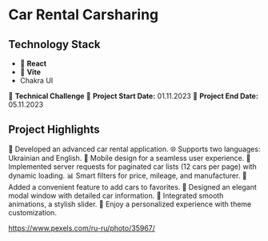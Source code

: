 # Car Rental Carsharing

## Technology Stack
- 🚀 **React**
- 🔧 **Vite**
- Chakra UI

🤖 **Technical Challenge**
🚀 **Project Start Date:** 01.11.2023
🏁 **Project End Date:** 05.11.2023

## Project Highlights
🚗 Developed an advanced car rental application.
🌐 Supports two languages: Ukrainian and English.
📱 Mobile design for a seamless user experience.
📡 Implemented server requests for paginated car lists (12 cars per page) with dynamic loading.
📊 Smart filters for price, mileage, and manufacturer.
🌟 Added a convenient feature to add cars to favorites.
📑 Designed an elegant modal window with detailed car information.
🎥 Integrated smooth animations, a stylish slider.
🎨 Enjoy a personalized experience with theme customization.


https://www.pexels.com/ru-ru/photo/35967/
